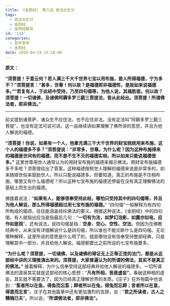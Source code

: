 ```yaml
---
title: 《金刚经》 第八品 依法出生分
tags:
  - 依法出生分
  - 金刚经
  - 金刚经解说
id: '112'
categories:
  - 哲学思考
  - 金刚经
date: 2020-04-24 15:18:00
---
```


**原文：**

**“须菩提！于意云何？若人满三千大千世界七宝以用布施，是人所得福德，宁为多不？”须菩提言：“甚多，世尊！何以故？是福德即非福德性，是故如来说福德多。”“若复有人，于此经中受持，乃至四句偈等，为他人说，其福胜彼。何以故？须菩提！一切诸佛，及诸佛阿耨多罗三藐三菩提法，皆从此经出。须菩提！所谓佛法者，即非佛法。”**
<!-- more -->
* * *

前文提到诸菩萨、诸众生不应住法，也不应住非法。没有定法叫“阿耨多罗三藐三菩提”，也没有定法可说可讲。这一品继续讲如果理解了佛所讲的意思，并且为他人解说的福德。

**“须菩提！你说，如果有一个人，他拿充满三千大千世界的财宝统统用来布施，这个人的福德多不多？”须菩提说：“非常多，世尊。为什么呢？因为这种布施得来的福德是世间有的福德，而不是不生不灭的福德实相，所以如来只能说福德很多。”** 这里世尊用世人通常认为的用财宝布施的福德来揭示佛法。用财宝布施福德多不多呢？须菩提给出了答案，这种福德按照世人理解的福德来说是非常多的，如来随顺世俗来鼓励世人，所以只能说福德多。但要知道，真正的布施是不住相布施，哪里又有什么福德呢？所以这种七宝布施的福德还停留在没有真正理解佛法的基础上而生出的福德。

佛接着说法：“**如果有人，能够信奉受持此经，哪怕只受持其中的四句偈等，并且为他人解说，那么所得福德超过用七宝布施的福德。**” “四句偈”一般解释为有四句所构成的偈颂，往往能涵盖经纶佛法的要义。根据这种说法，《金刚经》中的四句偈，有人就指出应当是指最后几句：“**一切有为法，如梦幻泡影，如露亦如电，应作如是观**”。还有说法，说四句偈是指：**空身、空心、空性、空法**。但因为在佛教经典中，从来没有详细解说什么是四句偈，所以谁也不能论断什么是四句偈。无论哪种解释，这里所说的意思是什么明了的，就是哪怕没有信奉受持整部经典，只是理解其中一部分，并且给他人解说，福德都要比之前所说的七宝布施要多。

**“为什么呢？须菩提，一切诸佛，以及诸佛的得证无上正等正觉的法门，都是从这部经中讲的义理推演出来的。须菩提，大家普遍认为的所谓的佛法，其实不是真正的佛法。”** 接着解释，为什么信奉受持这部经典并给他人解说的福德多。一切所谓佛法的源泉其实就是这部经的核心思想：“**凡有所相，皆是虚妄”**。看破这种相的虚妄，其实就不需要法了，因为已经真正理解世界的本质。《庄子》在外物篇中也说到：“**筌者所以在鱼，得鱼而忘筌；蹄者所以在兔，得兔而忘蹄；言者所以在意，得意而忘言**”。庄子在其他篇章中还有更加激烈的言辞，说：“**君之所读者，古人之糟魄已夫**”。所以说，“**所谓佛法者，即非佛法”。**